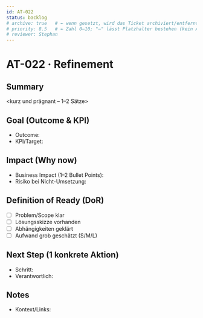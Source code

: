 ```yaml
---
id: AT-022
status: backlog
# archive: true   # ← wenn gesetzt, wird das Ticket archiviert/entfernt
# priority: 8.5   # ← Zahl 0–10; "–" lässt Platzhalter bestehen (kein Apply)
# reviewer: Stephan
---
```


# AT-022 · Refinement

## Summary
<kurz und prägnant – 1–2 Sätze>

## Goal (Outcome & KPI)
- Outcome:
- KPI/Target:

## Impact (Why now)
- Business Impact (1–2 Bullet Points):
- Risiko bei Nicht-Umsetzung:

## Definition of Ready (DoR)
- [ ] Problem/Scope klar
- [ ] Lösungsskizze vorhanden
- [ ] Abhängigkeiten geklärt
- [ ] Aufwand grob geschätzt (S/M/L)

## Next Step (1 konkrete Aktion)
- Schritt:
- Verantwortlich:

## Notes
- Kontext/Links:

